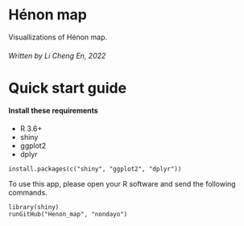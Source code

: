 # Hénon map
Visuallizations of Hénon map.
###### Written by Li Cheng En, 2022

# Quick start guide

#### Install these requirements
- R 3.6+
- shiny
- ggplot2
- dplyr

```
install.packages(c("shiny", "ggplot2", "dplyr"))
```

To use this app, please open your R software and send the following commands.

```
library(shiny)
runGitHub("Henon_map", "nondayo")
```
